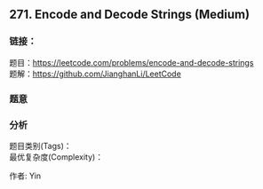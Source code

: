 ## 271. Encode and Decode Strings (Medium)

### **链接**：
题目：https://leetcode.com/problems/encode-and-decode-strings  
题解：https://github.com/JianghanLi/LeetCode

### **题意**



### **分析**  
题目类别(Tags)：  
最优复杂度(Complexity)：  



作者: Yin
